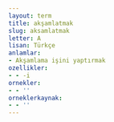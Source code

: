 ```yaml
---
layout: term
title: akşamlatmak
slug: aksamlatmak
letter: A
lisan: Türkçe
anlamlar:
- Akşamlama işini yaptırmak
ozellikler:
- - -i
ornekler:
- - ''
orneklerkaynak:
- - ''
---
```

